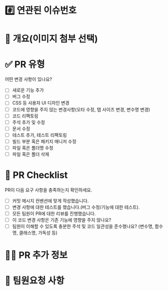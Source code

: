 # #️⃣ 연관된 이슈번호

<!--
  ISSUE TRACKING
  - Resolves(이슈해결)
  - Fixes(이슈 미해결, 수정 중)
  - Ref(참조할 이슈)
  - Related to(해당 커밋 관련 이슈 번호(미해결 시))
-->

# 📝 개요(이미지 첨부 선택)

_<!-- 이슈에 대해 어떻게, 무엇을, 왜 수정했는지 작성해주세요. -->_

# ✅ PR 유형

어떤 변경 사항이 있나요?

- [ ] 새로운 기능 추가
- [ ] 버그 수정
- [ ] CSS 등 사용자 UI 디자인 변경
- [ ] 코드에 영향을 주지 않는 변경사항(오타 수정, 탭 사이즈 변경, 변수명 변경)
- [ ] 코드 리팩토링
- [ ] 주석 추가 및 수정
- [ ] 문서 수정
- [ ] 테스트 추가, 테스트 리팩토링
- [ ] 빌드 부분 혹은 패키지 매니저 수정
- [ ] 파일 혹은 폴더명 수정
- [ ] 파일 혹은 폴더 삭제

# 📌 PR Checklist

PR이 다음 요구 사항을 충족하는지 확인하세요.

- [ ] 커밋 메시지 컨벤션에 맞게 작성했습니다.
- [ ] 변경 사항에 대한 테스트를 했습니다.(버그 수정/기능에 대한 테스트).
- [ ] 모든 팀원이 PR에 대한 리뷰를 진행했습니다.
- [ ] 이 코드 변경 사항은 기존 기능에 영향을 주지 않나요?
- [ ] 팀원이 이해할 수 있도록 충분한 주석 및 코드 일관성을 준수했나요? (변수명, 함수명, 클래스명, 가독성 등)

# 💁‍♂️ PR 추가 정보

_<!-- PR과 관련된 기타 정보(E.G 개선사항, 리뷰어가 봐주었으면 하는 점)가 있다면 여기에 적어주세요. -->_

# 🙏 팀원요청 사항

<!-- PR관련하여 팀원들의 추가 작업이 필요한 경우 작성해주세요 -->

